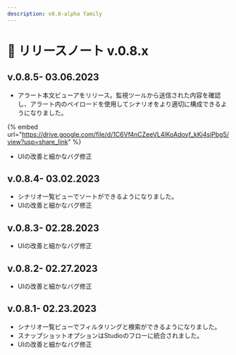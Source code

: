 ```yaml
---
description: v0.8-alpha family
---
```


<!--
# 🔖 リリースノート v.0.8.x
-->

# 🔖 リリースノート v.0.8.x

## v.0.8.5- 03.06.2023

* アラート本文ビューアをリリース。監視ツールから送信された内容を確認し、アラート内のペイロードを使用してシナリオをより適切に構成できるようになりました。

{% embed url="https://drive.google.com/file/d/1C6Vf4nCZeeVL4lKoAdoyf_kKj4sjPbg5/view?usp=share_link" %}

* UIの改善と細かなバグ修正

## v.0.8.4- 03.02.2023

* シナリオ一覧ビューでソートができるようになりました。
* UIの改善と細かなバグ修正

## v.0.8.3- 02.28.2023

* UIの改善と細かなバグ修正

## v.0.8.2- 02.27.2023

* UIの改善と細かなバグ修正

## v.0.8.1- 02.23.2023

* シナリオ一覧ビューでフィルタリングと検索ができるようになりました。
* スナップショットオプションはStudioのフローに統合されました。
* UIの改善と細かなバグ修正
